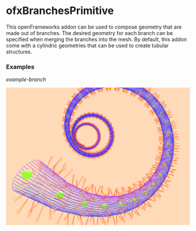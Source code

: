 # ofxBranchesPrimitive

This openFrameworks addon can be used to compose geometry that are made out of branches. The desired geometry for each branch can be specified when merging the branches into the mesh. By default, this addon come with a cylindric geometries that can be used to create tubular structures.

### Examples

*example-branch*

![example-branch](img/example-branch.png)
